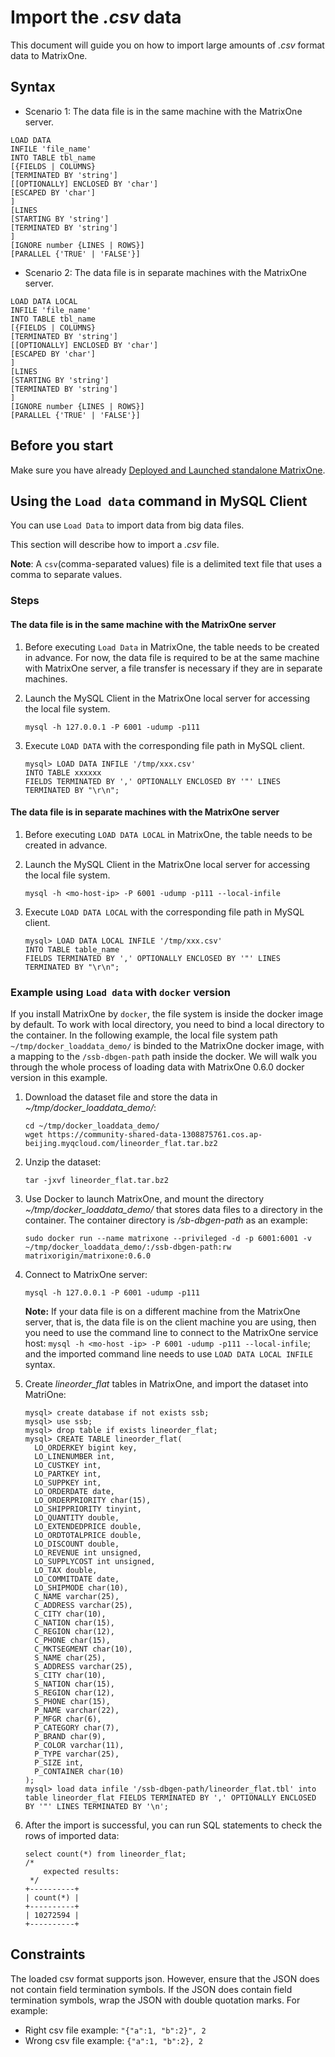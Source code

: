# Import the *.csv* data

This document will guide you on how to import large amounts of *.csv* format data to MatrixOne.

## Syntax

- Scenario 1: The data file is in the same machine with the MatrixOne server.

```
LOAD DATA
INFILE 'file_name'
INTO TABLE tbl_name
[{FIELDS | COLUMNS}
[TERMINATED BY 'string']
[[OPTIONALLY] ENCLOSED BY 'char']
[ESCAPED BY 'char']
]
[LINES
[STARTING BY 'string']
[TERMINATED BY 'string']
]
[IGNORE number {LINES | ROWS}]
[PARALLEL {'TRUE' | 'FALSE'}]
```

- Scenario 2: The data file is in separate machines with the MatrixOne server.

```
LOAD DATA LOCAL
INFILE 'file_name'
INTO TABLE tbl_name
[{FIELDS | COLUMNS}
[TERMINATED BY 'string']
[[OPTIONALLY] ENCLOSED BY 'char']
[ESCAPED BY 'char']
]
[LINES
[STARTING BY 'string']
[TERMINATED BY 'string']
]
[IGNORE number {LINES | ROWS}]
[PARALLEL {'TRUE' | 'FALSE'}]
```

## Before you start

Make sure you have already [Deployed and Launched standalone MatrixOne](../../../Get-Started/install-standalone-matrixone.md).

## Using the `Load data` command in MySQL Client

You can use `Load Data` to import data from big data files.

This section will describe how to import a *.csv* file.

__Note__: A `csv`(comma-separated values) file is a delimited text file that uses a comma to separate values.

### Steps

#### The data file is in the same machine with the MatrixOne server

1. Before executing `Load Data` in MatrixOne, the table needs to be created in advance. For now, the data file is required to be at the same machine with MatrixOne server, a file transfer is necessary if they are in separate machines.

2. Launch the MySQL Client in the MatrixOne local server for accessing the local file system.

    ```
    mysql -h 127.0.0.1 -P 6001 -udump -p111
    ```

3. Execute `LOAD DATA` with the corresponding file path in MySQL client.

    ```
    mysql> LOAD DATA INFILE '/tmp/xxx.csv'
    INTO TABLE xxxxxx
    FIELDS TERMINATED BY ',' OPTIONALLY ENCLOSED BY '"' LINES TERMINATED BY "\r\n";
    ```

#### The data file is in separate machines with the MatrixOne server

1. Before executing `LOAD DATA LOCAL` in MatrixOne, the table needs to be created in advance.

2. Launch the MySQL Client in the MatrixOne local server for accessing the local file system.

    ```
    mysql -h <mo-host-ip> -P 6001 -udump -p111 --local-infile
    ```

3. Execute `LOAD DATA LOCAL` with the corresponding file path in MySQL client.

    ```
    mysql> LOAD DATA LOCAL INFILE '/tmp/xxx.csv'
    INTO TABLE table_name
    FIELDS TERMINATED BY ',' OPTIONALLY ENCLOSED BY '"' LINES TERMINATED BY "\r\n";
    ```

### Example using `Load data` with `docker` version

If you install MatrixOne by `docker`, the file system is inside the docker image by default. To work with local directory, you need to bind a local directory to the container. In the following example, the local file system path `~/tmp/docker_loaddata_demo/` is binded to the MatrixOne docker image, with a mapping to the `/ssb-dbgen-path` path inside the docker.
We will walk you through the whole process of loading data with MatrixOne 0.6.0 docker version in this example.

1. Download the dataset file and store the data in *~/tmp/docker_loaddata_demo/*:

    ```
    cd ~/tmp/docker_loaddata_demo/
    wget https://community-shared-data-1308875761.cos.ap-beijing.myqcloud.com/lineorder_flat.tar.bz2
    ```

2. Unzip the dataset:

    ```
    tar -jxvf lineorder_flat.tar.bz2
    ```

3. Use Docker to launch MatrixOne, and mount the directory *~/tmp/docker_loaddata_demo/* that stores data files to a directory in the container. The container directory is */sb-dbgen-path* as an example:

    ```
    sudo docker run --name matrixone --privileged -d -p 6001:6001 -v ~/tmp/docker_loaddata_demo/:/ssb-dbgen-path:rw matrixorigin/matrixone:0.6.0
    ```

4. Connect to MatrixOne server:

    ```
    mysql -h 127.0.0.1 -P 6001 -udump -p111
    ```

    __Note:__ If your data file is on a different machine from the MatrixOne server, that is, the data file is on the client machine you are using, then you need to use the command line to connect to the MatrixOne service host: `mysql -h <mo-host -ip> -P 6001 -udump -p111 --local-infile`; and the imported command line needs to use `LOAD DATA LOCAL INFILE` syntax.

5. Create *lineorder_flat* tables in MatrixOne, and import the dataset into MatriOne:

    ```
    mysql> create database if not exists ssb;
    mysql> use ssb;
    mysql> drop table if exists lineorder_flat;
    mysql> CREATE TABLE lineorder_flat(
      LO_ORDERKEY bigint key,
      LO_LINENUMBER int,
      LO_CUSTKEY int,
      LO_PARTKEY int,
      LO_SUPPKEY int,
      LO_ORDERDATE date,
      LO_ORDERPRIORITY char(15),
      LO_SHIPPRIORITY tinyint,
      LO_QUANTITY double,
      LO_EXTENDEDPRICE double,
      LO_ORDTOTALPRICE double,
      LO_DISCOUNT double,
      LO_REVENUE int unsigned,
      LO_SUPPLYCOST int unsigned,
      LO_TAX double,
      LO_COMMITDATE date,
      LO_SHIPMODE char(10),
      C_NAME varchar(25),
      C_ADDRESS varchar(25),
      C_CITY char(10),
      C_NATION char(15),
      C_REGION char(12),
      C_PHONE char(15),
      C_MKTSEGMENT char(10),
      S_NAME char(25),
      S_ADDRESS varchar(25),
      S_CITY char(10),
      S_NATION char(15),
      S_REGION char(12),
      S_PHONE char(15),
      P_NAME varchar(22),
      P_MFGR char(6),
      P_CATEGORY char(7),
      P_BRAND char(9),
      P_COLOR varchar(11),
      P_TYPE varchar(25),
      P_SIZE int,
      P_CONTAINER char(10)
    );
    mysql> load data infile '/ssb-dbgen-path/lineorder_flat.tbl' into table lineorder_flat FIELDS TERMINATED BY ',' OPTIONALLY ENCLOSED BY '"' LINES TERMINATED BY '\n';
    ```

6. After the import is successful, you can run SQL statements to check the rows of imported data:

    ```
    select count(*) from lineorder_flat;
    /*
        expected results:
     */
    +----------+
    | count(*) |
    +----------+
    | 10272594 |
    +----------+
    ```

## Constraints

The loaded csv format supports json. However, ensure that the JSON does not contain field termination symbols. If the JSON does contain field termination symbols, wrap the JSON with double quotation marks. For example:

- Right csv file example: `"{"a":1, "b":2}", 2`
- Wrong csv file example: `{"a":1, "b":2}, 2`
